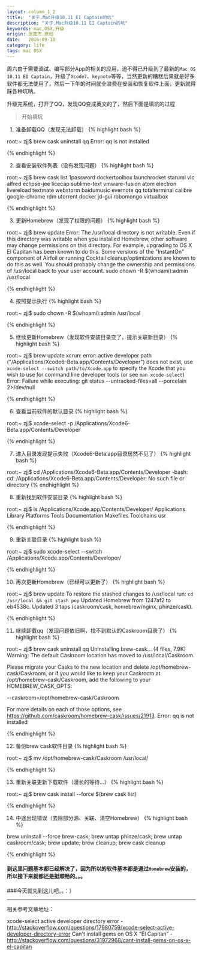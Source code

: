 ```yaml
---
layout: column_1_2
title:  "关于.Mac升级10.11 EI Captain的坑"
description: "关于.Mac升级10.11 EI Captain的坑"
keywords: mac,OSX,升级
origin: 张嘉杰.原创
date:   2016-09-10
category: life
tags: mac OSX
---
```


周六由于需要调试、编写部分App的相关的应用，迫不得已升级到了最新的`Mac OS 10.11 EI Captain`，升级了`Xcode7`、`keynote`等等，当然更新的糟糕后果就是好多软件都无法使用了，然后一下午的时间就全浪费在安装和恢复软件上面，更新就得踩各种坑呐。

<!--more-->

升级完系统，打开了QQ，发现QQ变成英文的了，然后下面是填坑的过程

> 开始填坑

1. 准备卸载QQ（发现无法卸载）
{% highlight bash %}

root:~ zjj$ brew cask uninstall qq
Error: qq is not installed

{% endhighlight %}

2. 查看安装软件列表（没有发现问题）
{% highlight bash %}

root:~ zjj$ brew cask list
1password	dockertoolbox	launchrocket	staruml		vlc
alfred		eclipse-jee	licecap		sublime-text	vmware-fusion
atom		electron	livereload	textmate	webstorm
baidumusic	evernote	qq		totalterminal
calibre		google-chrome	rdm		utorrent
docker		jd-gui		robomongo	virtualbox

{% endhighlight %}

3. 更新Homebrew（发现了权限的问题）
{% highlight bash %}

root:~ zjj$ brew update
Error: The /usr/local directory is not writable.
Even if this directory was writable when you installed Homebrew, other
software may change permissions on this directory. For example, upgrading
to OS X El Capitan has been known to do this. Some versions of the
"InstantOn" component of Airfoil or running Cocktail cleanup/optimizations
are known to do this as well.
You should probably change the ownership and permissions of /usr/local
back to your user account.
  sudo chown -R $(whoami):admin /usr/local

{% endhighlight %}

4. 按照提示执行
{% highlight bash %}

root:~ zjj$ sudo chown -R $(whoami):admin /usr/local

{% endhighlight %}

5. 继续更新Homebrew（发现软件安装目录变了，提示关联新目录）
{% highlight bash %}

root:~ zjj$ brew update
xcrun: error: active developer path ("/Applications/Xcode6-Beta.app/Contents/Developer") does not exist, use `xcode-select --switch path/to/Xcode.app` to specify the Xcode that you wish to use for command line developer tools (or see `man xcode-select`)
Error: Failure while executing: git status --untracked-files=all --porcelain 2>/dev/null 

{% endhighlight %}

6. 查看当前软件的默认目录
{% highlight bash %}

root:~ zjj$ xcode-select -p
/Applications/Xcode6-Beta.app/Contents/Developer

{% endhighlight %}

7. 进入目录发现提示失败（Xcode6-Beta.app目录居然不见了）
{% highlight bash %}

root:~ zjj$ cd /Applications/Xcode6-Beta.app/Contents/Developer
-bash: cd: /Applications/Xcode6-Beta.app/Contents/Developer: No such file or directory
{% endhighlight %}

8. 重新找到软件安装目录
{% highlight bash %}

root:~ zjj$ ls /Applications/Xcode.app/Contents/Developer/
Applications	Library		Platforms	Tools
Documentation	Makefiles	Toolchains	usr

{% endhighlight %}

9. 重新关联目录
{% highlight bash %}

root:~ zjj$ sudo xcode-select --switch /Applications/Xcode.app/Contents/Developer/

{% endhighlight %}

10. 再次更新Homebrew（已经可以更新了）
{% highlight bash %}

root:~ zjj$ brew update
To restore the stashed changes to /usr/local run:
  `cd /usr/local && git stash pop`
Updated Homebrew from 1247af2 to eb4538c.
Updated 3 taps (caskroom/cask, homebrew/nginx, phinze/cask).

{% endhighlight %}

11. 继续卸载qq（发现问题依旧啊，找不到默认的Caskroom目录了）
{% highlight bash %}

root:~ zjj$ brew cask uninstall qq
Uninstalling brew-cask... (4 files, 7.9K)
Warning: The default Caskroom location has moved to /usr/local/Caskroom.

Please migrate your Casks to the new location and delete /opt/homebrew-cask/Caskroom,
or if you would like to keep your Caskroom at /opt/homebrew-cask/Caskroom, add the
following to your HOMEBREW_CASK_OPTS:

  --caskroom=/opt/homebrew-cask/Caskroom

For more details on each of those options, see https://github.com/caskroom/homebrew-cask/issues/21913.
Error: qq is not installed

{% endhighlight %}

12. 备份brew cask软件目录 
{% highlight bash %}

root:~ zjj$ mv /opt/homebrew-cask/Caskroom /usr/local/

{% endhighlight %}

13. 重新关联更新下载软件（漫长的等待...）
{% highlight bash %}

root:~ zjj$ brew cask install --force $(brew cask list)

{% endhighlight %}

14. 中途出现错误（去除部分源、关联、清空Homebrew）
{% highlight bash %}

brew uninstall --force brew-cask; 
brew untap phinze/cask; 
brew untap caskroom/cask; 
brew update; 
brew cleanup; 
brew cask cleanup

{% endhighlight %} 


#### 到这里问题基本都已经解决了，因为所以的软件基本都是通过`Homebrew`安装的，所以接下来就都还是挺顺畅的。。。

###今天就先到这儿吧。。：）

---------------------------------------

相关参考文章地址：

xcode-select active developer directory error - <http://stackoverflow.com/questions/17980759/xcode-select-active-developer-directory-error>
Can't install gems on OS X “El Capitan” - <http://stackoverflow.com/questions/31972968/cant-install-gems-on-os-x-el-capitan>
